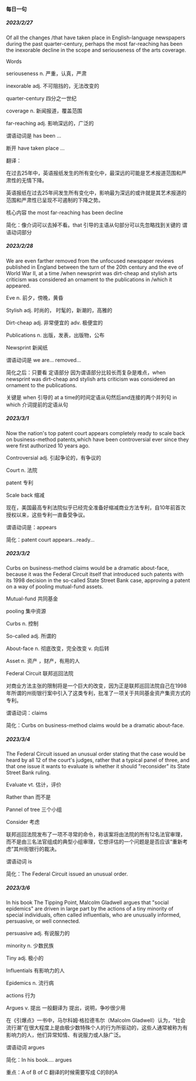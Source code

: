 #### 每日一句 

##### 2023/2/27

Of all the changes /that have taken place in English-language newspapers during the past quarter-century, perhaps the most far-reaching has been the inexorable decline in the scope and seriouseness of the arts coverage.



Words

seriouseness n. 严重，认真，严肃

inexorable adj. 不可阻挡的，无法改变的

quarter-century 四分之一世纪

coverage n. 新闻报道，覆盖范围

far-reaching adj. 影响深远的，广泛的



谓语动词是 has been ...

断开 have taken place ...



翻译：

在过去25年中，英语报纸发生的所有变化中，最深远的可能是艺术报道范围和严肃性的无情下降。

英语报纸在过去25年间发生所有变化中，影响最为深远的或许就是其艺术报道的范围和严肃性已呈现不可遏制的下降之势。



核心内容 the most far-reaching has been decline

简化：像介词可以去掉不看。that 引导的主语从句部分可以先忽略找到关键的 谓语动词部分



##### 2023/2/28

We are even farther removed from the unfocused newspaper reviews published in England between the turn of the 20th century and the eve of World War II, at a time /when newsprint was dirt-cheap and stylish arts criticism was considered an ornament to the publications in /which it appeared.

Eve n. 前夕，傍晚，黄昏

Stylish adj. 时尚的， 时髦的，新潮的，高雅的

Dirt-cheap adj. 非常便宜的 adv. 极便宜的

Publications n. 出版，发表，出版物，公布

Newsprint 新闻纸

谓语动词是 we are... removed...

简化之后：只要看 定语部分 因为谓语部分比较长而复杂是难点，when newsprint was dirt-cheap and stylish arts criticism was considered an ornament to the publications.

关键是 when 引导的 at a time的时间定语从句然后and连接的两个并列句 in which 介词提前的定语从句



##### 2023/3/1

Now the nation's top patent court appears completely ready to scale back on business-method patents,which have been controversial ever since they were first authorized 10 years ago.

Controversial adj. 引起争论的，有争议的

Court n. 法院

patent 专利

Scale back 缩减

现在，美国最高专利法院似乎已经完全准备好缩减商业方法专利，自10年前首次授权以来，这些专利一直备受争议。



谓语动词是：appears

简化：patent court appears...ready...



##### 2023/3/2

Curbs on business-method claims would be a dramatic about-face, because it was the Federal Circuit itself that introduced such patents with its 1998 decision in the so-called State Street Bank case, approving a patent on a way of pooling mutual-fund assets.



Mutual-fund 共同基金

pooling 集中资源

Curbs n. 控制

So-called adj. 所谓的

About-face n. 彻底改变，完全改变 v. 向后转

Asset n. 资产 ，财产，有用的人

Federal Circuit 联邦巡回法院

对商业方法主张的限制将是一个巨大的改变，因为正是联邦巡回法院自己在1998年所谓的州街银行案中引入了这类专利，批准了一项关于共同基金资产集资方式的专利。

谓语动词：claims

简化：Curbs on business-method claims would be a dramatic about-face.



##### 2023/3/4

The Federal Circuit issued an unusual order stating that the case would be heard by all 12 of the court's judges, rather that a typical panel of three, and that one issue it wants to evaluate is whether it should "reconsider" its State Street Bank ruling.



Evaluate vt. 估计，评价

Rather than 而不是

Pannel of tree 三个小组

Consider 考虑

联邦巡回法院发布了一项不寻常的命令，称该案将由法院的所有12名法官审理，而不是由三名法官组成的典型小组审理，它想评估的一个问题是是否应该“重新考虑”其州街银行的裁决。



谓语动词 is

简化：The Federal Circuit issued an unusual order.



##### 2023/3/6

In his book The Tipping Point, Malcolm Gladwell argues that "social epidemics" are driven in large part by the actions of a tiny minority of special individuals, often called influentials, who are unusually informed, persuasive, or well connected.



persuasive adj. 有说服力的

minority n. 少数民族

Tiny adj. 极小的

Influentials 有影响力的人

Epidemics n. 流行病

actions 行为

Argues v. 提出 一般翻译为 提出，说明，争吵很少用



在《引爆点》一书中，马尔科姆·格拉德韦尔（Malcolm Gladwell）认为，“社会流行潮”在很大程度上是由极少数特殊个人的行为所驱动的，这些人通常被称为有影响力的人，他们异常知情、有说服力或人脉广泛。



谓语动词 argues 

简化：In his book.... argues

重点：A of B of C 翻译的时候需要写成 C的B的A
